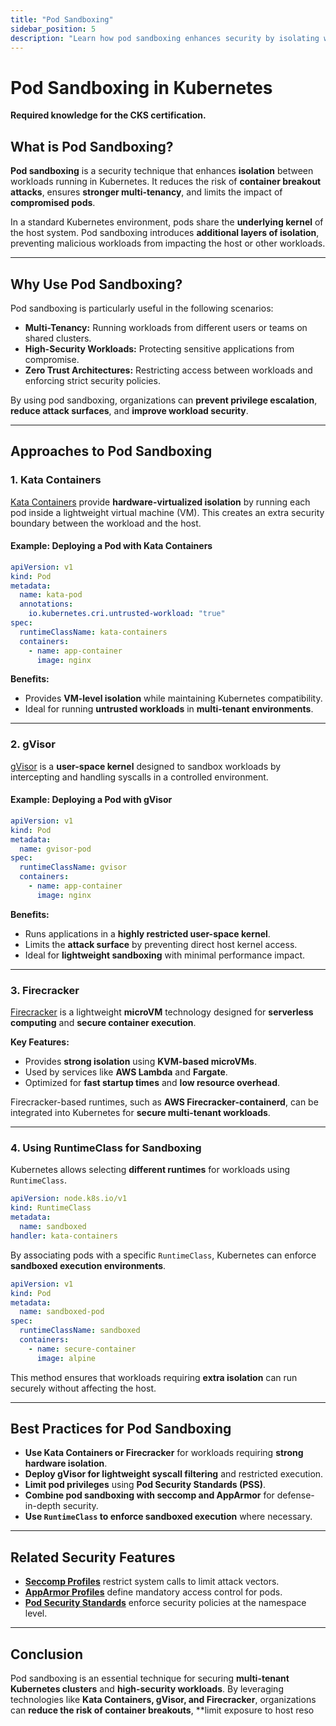 ```yaml
---
title: "Pod Sandboxing"
sidebar_position: 5
description: "Learn how pod sandboxing enhances security by isolating workloads in Kubernetes."
---
```


# Pod Sandboxing in Kubernetes

**Required knowledge for the CKS certification.**

## What is Pod Sandboxing?

**Pod sandboxing** is a security technique that enhances **isolation** between workloads running in Kubernetes. It reduces the risk of **container breakout attacks**, ensures **stronger multi-tenancy**, and limits the impact of **compromised pods**.

In a standard Kubernetes environment, pods share the **underlying kernel** of the host system. Pod sandboxing introduces **additional layers of isolation**, preventing malicious workloads from impacting the host or other workloads.

---

## Why Use Pod Sandboxing?

Pod sandboxing is particularly useful in the following scenarios:

- **Multi-Tenancy:** Running workloads from different users or teams on shared clusters.
- **High-Security Workloads:** Protecting sensitive applications from compromise.
- **Zero Trust Architectures:** Restricting access between workloads and enforcing strict security policies.

By using pod sandboxing, organizations can **prevent privilege escalation**, **reduce attack surfaces**, and **improve workload security**.

---

## Approaches to Pod Sandboxing

### 1. Kata Containers

[Kata Containers](https://katacontainers.io/) provide **hardware-virtualized isolation** by running each pod inside a lightweight virtual machine (VM). This creates an extra security boundary between the workload and the host.

#### Example: Deploying a Pod with Kata Containers

```yaml
apiVersion: v1
kind: Pod
metadata:
  name: kata-pod
  annotations:
    io.kubernetes.cri.untrusted-workload: "true"
spec:
  runtimeClassName: kata-containers
  containers:
    - name: app-container
      image: nginx
```

**Benefits:**

- Provides **VM-level isolation** while maintaining Kubernetes compatibility.
- Ideal for running **untrusted workloads** in **multi-tenant environments**.

---

### 2. gVisor

[gVisor](https://gvisor.dev/) is a **user-space kernel** designed to sandbox workloads by intercepting and handling syscalls in a controlled environment.

#### Example: Deploying a Pod with gVisor

```yaml
apiVersion: v1
kind: Pod
metadata:
  name: gvisor-pod
spec:
  runtimeClassName: gvisor
  containers:
    - name: app-container
      image: nginx
```

**Benefits:**

- Runs applications in a **highly restricted user-space kernel**.
- Limits the **attack surface** by preventing direct host kernel access.
- Ideal for **lightweight sandboxing** with minimal performance impact.

---

### 3. Firecracker

[Firecracker](https://firecracker-microvm.github.io/) is a lightweight **microVM** technology designed for **serverless computing** and **secure container execution**.

**Key Features:**

- Provides **strong isolation** using **KVM-based microVMs**.
- Used by services like **AWS Lambda** and **Fargate**.
- Optimized for **fast startup times** and **low resource overhead**.

Firecracker-based runtimes, such as **AWS Firecracker-containerd**, can be integrated into Kubernetes for **secure multi-tenant workloads**.

---

### 4. Using RuntimeClass for Sandboxing

Kubernetes allows selecting **different runtimes** for workloads using `RuntimeClass`.

```yaml
apiVersion: node.k8s.io/v1
kind: RuntimeClass
metadata:
  name: sandboxed
handler: kata-containers
```

By associating pods with a specific `RuntimeClass`, Kubernetes can enforce **sandboxed execution environments**.

```yaml
apiVersion: v1
kind: Pod
metadata:
  name: sandboxed-pod
spec:
  runtimeClassName: sandboxed
  containers:
    - name: secure-container
      image: alpine
```

This method ensures that workloads requiring **extra isolation** can run securely without affecting the host.

---

## Best Practices for Pod Sandboxing

- **Use Kata Containers or Firecracker** for workloads requiring **strong hardware isolation**.
- **Deploy gVisor for lightweight syscall filtering** and restricted execution.
- **Limit pod privileges** using **Pod Security Standards (PSS)**.
- **Combine pod sandboxing with seccomp and AppArmor** for defense-in-depth security.
- **Use `RuntimeClass` to enforce sandboxed execution** where necessary.

---

## Related Security Features

- **[Seccomp Profiles](/docs/best_practices/cluster_setup_and_hardening/pod_security/seccomp_in_pods)** restrict system calls to limit attack vectors.
- **[AppArmor Profiles](/docs/best_practices/cluster_setup_and_hardening/pod_security/app_armor_profiles)** define mandatory access control for pods.
- **[Pod Security Standards](/docs/best_practices/cluster_setup_and_hardening/pod_security/pod_security_standards)** enforce security policies at the namespace level.

---

## Conclusion

Pod sandboxing is an essential technique for securing **multi-tenant Kubernetes clusters** and **high-security workloads**. By leveraging technologies like **Kata Containers, gVisor, and Firecracker**, organizations can **reduce the risk of container breakouts**, \*\*limit exposure to host reso
